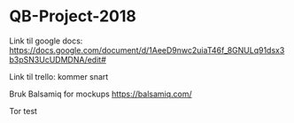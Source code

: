 # QB-Project-2018

Link til google docs:
https://docs.google.com/document/d/1AeeD9nwc2uiaT46f_8GNULq91dsx3b3pSN3UcUDMDNA/edit#

Link til trello:
kommer snart

Bruk Balsamiq for mockups
https://balsamiq.com/

Tor test